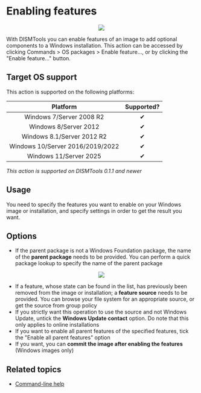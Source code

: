# Enabling features

<p align="center">
	<img src="../../../res/img_tasks/features/enable_feature.png" />
</p>

With DISMTools you can enable features of an image to add optional components to a Windows installation. This action can be accessed by clicking Commands > OS packages > Enable feature..., or by clicking the "Enable feature..." button.

## Target OS support

This action is supported on the following platforms:

| Platform | Supported? |
|:--:|:--:|
| Windows 7/Server 2008 R2 | ✔ |
| Windows 8/Server 2012 | ✔ |
| Windows 8.1/Server 2012 R2 | ✔ |
| Windows 10/Server 2016/2019/2022 | ✔ |
| Windows 11/Server 2025 | ✔ |

<i>This action is supported on DISMTools 0.1.1 and newer</i>

## Usage

You need to specify the features you want to enable on your Windows image or installation, and specify settings in order to get the result you want.

## Options

- If the parent package is not a Windows Foundation package, the name of the **parent package** needs to be provided. You can perform a quick package lookup to specify the name of the parent package

<p align="center">
	<img src="../../../res/img_tasks/features/pkg_lookup.png" />
</p>

- If a feature, whose state can be found in the list, has previously been removed from the image or installation; a **feature source** needs to be provided. You can browse your file system for an appropriate source, or get the source from group policy
- If you strictly want this operation to use the source and not Windows Update, untick the **Windows Update contact** option. Do note that this only applies to online installations
- If you want to enable all parent features of the specified features, tick the "Enable all parent features" option
- If you want, you can **commit the image after enabling the features** (Windows images only)

## Related topics

- [Command-line help](https://example.com)
